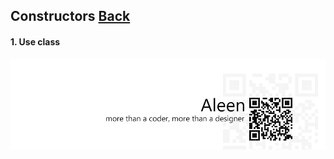 ## Constructors [**Back**](./../README.md)

#### 1. Use class

<a href="http://aleen42.github.io/" target="_blank" ><img src="./../pic/tail.gif"></a>